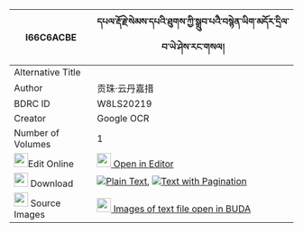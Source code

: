 |I66C6ACBE|དཔལ་རྡོ་རྗེ་སེམས་དཔའི་ཐུགས་ཀྱི་སྒྲུབ་པའཻ་བསྙེན་ཡིག་མདོར་དྲིལ་བ་ཡེ་ཤེས་རང་གསལ། 
| --- | --- 
|Alternative Title |
|Author| 贡珠·云丹嘉措
|BDRC ID | W8LS20219
|Creator | Google OCR
|Number of Volumes| 1
|<img width="25" src="https://img.icons8.com/color/25/000000/edit-property.png">Edit Online| [<img width="25" src="https://avatars.githubusercontent.com/u/45091458?s=200&v=4"> Open in Editor](http://editor.openpecha.org/I66C6ACBE)
|<img width="25" src="https://img.icons8.com/fluent/48/000000/download-2.png"/>  Download | [![](https://img.icons8.com/color/20/000000/txt.png)Plain Text](https://github.com/Openpecha/I66C6ACBE/releases/download/v1/pal_dorje_sempa_i_tuk_kyi_drub_plain_I66C6ACBE.zip), [![](https://img.icons8.com/color/20/000000/txt.png)Text with Pagination](https://github.com/Openpecha/I66C6ACBE/releases/download/v1/pal_dorje_sempa_i_tuk_kyi_drub_pages_I66C6ACBE.zip)
|<img width="25" src="https://img.icons8.com/plasticine/100/000000/pictures-folder.png"/>  Source Images | [<img width="25" src="https://library.bdrc.io/icons/BUDA-small.svg"> Images of text file open in BUDA](https://library.bdrc.io/show/bdr:W8LS20219)